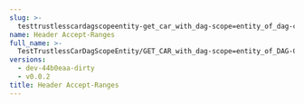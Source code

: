 ```yaml
---
slug: >-
  testtrustlesscardagscopeentity-get_car_with_dag-scope=entity_of_dag-cbor_with_links_(format=car)-header_accept-ranges
name: Header Accept-Ranges
full_name: >-
  TestTrustlessCarDagScopeEntity/GET_CAR_with_dag-scope=entity_of_DAG-CBOR_with_Links_(format=car)/Header_Accept-Ranges
versions:
  - dev-44b0eaa-dirty
  - v0.0.2
title: Header Accept-Ranges
---
```


